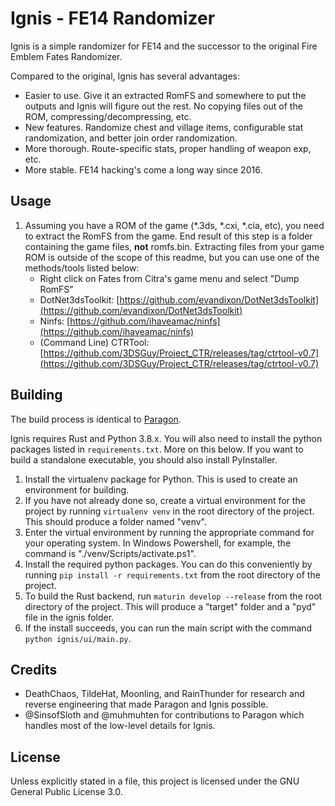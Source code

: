 # Ignis - FE14 Randomizer
Ignis is a simple randomizer for FE14 and the successor to the original Fire Emblem Fates Randomizer.

Compared to the original, Ignis has several advantages:
* Easier to use. Give it an extracted RomFS and somewhere to put the outputs and Ignis will figure out the rest. No copying files out of the ROM, compressing/decompressing, etc.
* New features. Randomize chest and village items, configurable stat randomization, and better join order randomization.
* More thorough. Route-specific stats, proper handling of weapon exp, etc.
* More stable. FE14 hacking's come a long way since 2016.

## Usage
1. Assuming you have a ROM of the game (*.3ds, *.cxi, *.cia, etc), you need to extract the RomFS from the game. End result of this step is a folder containing the game files, **not** romfs.bin. Extracting files from your game ROM is outside of the scope of this readme, but you can use one of the methods/tools listed below:
    * Right click on Fates from Citra's game menu and select "Dump RomFS"
    * DotNet3dsToolkit: [https://github.com/evandixon/DotNet3dsToolkit](https://github.com/evandixon/DotNet3dsToolkit)
    * Ninfs: [https://github.com/ihaveamac/ninfs](https://github.com/ihaveamac/ninfs)
    * (Command Line) CTRTool: [https://github.com/3DSGuy/Project_CTR/releases/tag/ctrtool-v0.7](https://github.com/3DSGuy/Project_CTR/releases/tag/ctrtool-v0.7)
    
## Building
The build process is identical to [Paragon](https://github.com/thane98/paragon).

Ignis requires Rust and Python 3.8.x. You will also need to install the python packages listed in `requirements.txt`. More on this below. If you want to build a standalone executable, you should also install PyInstaller.

1. Install the virtualenv package for Python. This is used to create an environment for building.
2. If you have not already done so, create a virtual environment for the project by running `virtualenv venv` in the root directory of the project. This should produce a folder named "venv".
3. Enter the virtual environment by running the appropriate command for your operating system. In Windows Powershell, for example, the command is "./venv/Scripts/activate.ps1".
4. Install the required python packages. You can do this conveniently by running `pip install -r requirements.txt` from the root directory of the project.
5. To build the Rust backend, run `maturin develop --release` from the root directory of the project. This will produce a "target" folder and a "pyd" file in the ignis folder.
6. If the install succeeds, you can run the main script with the command `python ignis/ui/main.py`.

## Credits
- DeathChaos, TildeHat, Moonling, and RainThunder for research and reverse engineering that made Paragon and Ignis possible.
- @SinsofSloth and @muhmuhten for contributions to Paragon which handles most of the low-level details for Ignis.

## License
Unless explicitly stated in a file, this project is licensed under the GNU General Public License 3.0.
